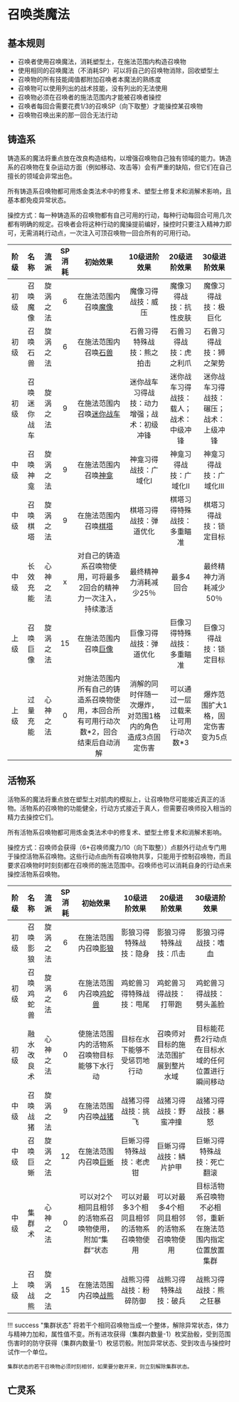 # 召唤类魔法

## 基本规则

* 召唤者使用召唤魔法，消耗塑型土，在施法范围内构造召唤物
* 使用相同的召唤魔法（不消耗SP）可以将自己的召唤物消除，回收塑型土
* 召唤物的所有技能阈值都附加召唤者本魔法的熟练度
* 召唤物可以使用列出的战术技能，没有列出的无法使用
* 召唤物必须在召唤者的施法范围内才能被召唤者操控
* 召唤者每回合需要花费1/3的召唤SP（向下取整）才能操控某召唤物
* 召唤物召唤出来的那一回合无法行动

## 铸造系

铸造系的魔法将重点放在改良构造结构，以增强召唤物自己独有领域的能力。铸造系的召唤物在复杂运动方面（例如移动、攻击等）会有严重的缺陷，但它们在自己擅长的领域会非常出色。

所有铸造系召唤物都可用炼金类法术中的修复术、塑型土修复术和消解术影响，且基本都免疫异常状态。

操控方式：每一种铸造系的召唤物都有自己可用的行动，每种行动每回合可用几次都有明确的规定。召唤者会将这种行动的魔操提前编好，操控时只要注入精神力即可，无需消耗行动点，一次注入可顶召唤物一回合所有的可用行动。

阶级|名称|流派|SP消耗|初始效果|10级进阶效果|20级进阶效果|30级进阶效果
:--:|:--:|:--:|:--:|:--:|:--:|:--:|:--:
初级|召唤魔像|旋涡之法|6|在施法范围内召唤<a href="../../unit/summon/golem" target="_blank">魔像</a>|魔像习得战技：威压|魔像习得战技：抗性皮肤|魔像习得战技：极巨化
初级|召唤石兽|旋涡之法|6|在施法范围内召唤<a href="../../unit/summon/stoneBeast" target="_blank">石兽</a>|石兽习得特殊战技：熊之拍击|石兽习得战技：虎之利爪|石兽习得战技：狮之架势
初级|召唤迷你战车|旋涡之法|9|在施法范围内召唤<a href="../../unit/summon/miniChariot" target="_blank">迷你战车</a>|迷你战车习得战技：动力增强；战术：初级冲锋|迷你战车习得战技：载人；战术：中级冲锋|迷你战车习得战技：碾压；战术：上级冲锋
中级|召唤神龛|旋涡之法|9|在施法范围内召唤<a href="../../unit/summon/shrine" target="_blank">神龛</a>|神龛习得战技：广域化I|神龛习得战技：广域化II|神龛习得战技：广域化III
中级|召唤棋塔|旋涡之法|9|在施法范围内召唤<a href="../../unit/summon/chessTower" target="_blank">棋塔</a>|棋塔习得战技：弹道优化|棋塔习得特殊战技：多重瞄准|棋塔习得战技：锁定目标
中级|长效充能|心神之法|x|对自己的铸造系召唤物使用，可将最多2回合的精神力一次注入，持续激活|最终精神力消耗减少25％|最多4回合|最终精神力消耗减少50％
上级|召唤巨像|旋涡之法|15|在施法范围内召唤<a href="../../unit/summon/titan" target="_blank">巨像</a>|巨像习得战技：弹道优化|巨像习得特殊战技：多重瞄准|巨像习得战技：锁定目标
上级|过量充能|心神之法|0|对施法范围内所有自己的铸造系召唤物使用，本回合所有可用行动次数*2，回合结束后自动消解|消解的同时伴随一次爆炸，对范围1格内的角色造成3点固定伤害|可以通过一层过载来让可用行动次数*3|爆炸范围扩大1格，固定伤害变为5点

## 活物系

活物系的魔法将重点放在塑型土对肌肉的模拟上，让召唤物尽可能接近真正的活物。活物系的召唤物的功能健全，行动方式接近于真人，但需要召唤师投入相当的精力去操控它们。

所有活物系召唤物都可用炼金类法术中的修复术、塑型土修复术和消解术影响。

操控方式：召唤师会获得（6+召唤师魔力/10（向下取整））点额外行动点专门用于操控活物系召唤物。这些行动点由所有召唤物共享，只能用于控制召唤物，而且要求召唤物时时刻刻都在召唤师的施法范围中。召唤师也可以消耗自身的行动点来操控活物系召唤物。

阶级|名称|流派|SP消耗|初始效果|10级进阶效果|20级进阶效果|30级进阶效果
:--:|:--:|:--:|:--:|:--:|:--:|:--:|:--:
初级|召唤影狼|旋涡之法|6|在施法范围内召唤<a href="../../unit/summon/shadowWolf" target="_blank">影狼</a>|影狼习得特殊战技：隐身|影狼习得特殊战技：爪击|影狼习得战技：嗜血
初级|召唤鸡蛇兽|旋涡之法|6|在施法范围内召唤<a href="../../unit/summon/cockatrice" target="_blank">鸡蛇兽</a>|鸡蛇兽习得特殊战技：甩尾|鸡蛇兽习得战技：打带跑|鸡蛇兽习得战技：劈头盖脸
初级|融水改良术|心神之法|0|使施法范围内的活物系召唤物目标能够下水行动|目标在水下能够不受惩罚地行动|召唤师对目标的施法范围扩展到整片水域|目标能花费2行动点在目标水域的任何位置进行瞬间移动
中级|召唤战猪|旋涡之法|9|在施法范围内召唤<a href="../../unit/summon/battleBoar" target="_blank">战猪</a>|战猪习得战技：挑飞|战猪习得战技：野蛮冲撞|战猪习得战技：暴怒
中级|召唤巨蜥|旋涡之法|12|在施法范围内召唤<a href="../../unit/summon/goanna" target="_blank">巨蜥</a>|巨蜥习得特殊战技：老虎钳|巨蜥习得战技：鳞片护甲|巨蜥习得特殊战技：死亡翻滚
中级|集群术|心神之法|0|可以对2个相同且相邻的活物系召唤物使用，附加“集群”状态|可以对最多3个相同且相邻的活物系召唤物使用|可以对最多4个相同且相邻的活物系召唤物使用|目标活物系召唤物不必相邻，重新在施法范围内指定位置放置集群
上级|召唤战熊|旋涡之法|15|在施法范围内召唤<a href="../../unit/summon/warBear" target="_blank">战熊</a>|战熊习得战技：粉碎防御|战熊习得特殊战技：破兵|战熊习得战技：熊之狂暴

!!! success "集群状态"
    将若干个相同召唤物当成一个整体，解除异常状态，体力与精神力加和，属性值不变。所有进攻获得（集群内数量-1）枚奖励骰，受到范围伤害时的防守获得（集群内数量-1）枚惩罚骰。附加异常状态、受到攻击与操控时试作一个单位。

    集群状态的若干召唤物必须时刻相邻，如果要分散开来，则立刻解除集群状态。

## 亡灵系

